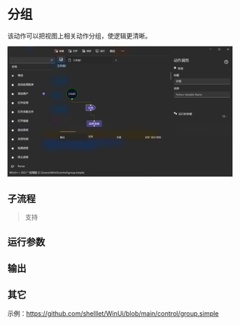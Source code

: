 # 分组 
该动作可以把视图上相关动作分组，使逻辑更清晰。

![action](./images/16.png ':size=90%')


## 子流程

> 支持


## 运行参数



## 输出
 

## 其它

示例：https://github.com/shelllet/WinUi/blob/main/control/group.simple

